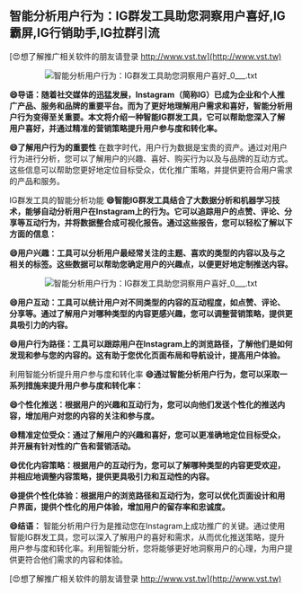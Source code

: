 ## **智能分析用户行为：IG群发工具助您洞察用户喜好,IG霸屏,IG行销助手,IG拉群引流**

[😍想了解推广相关软件的朋友请登录 http://www.vst.tw](http://www.vst.tw)

 <center><img src="https://vst.tw/MP4/tuiguang/png/3.png" alt="智能分析用户行为：IG群发工具助您洞察用户喜好_0___.txt"></center>

**😄导语：随着社交媒体的迅猛发展，Instagram（简称IG）已成为企业和个人推广产品、服务和品牌的重要平台。而为了更好地理解用户需求和喜好，智能分析用户行为变得至关重要。本文将介绍一种智能IG群发工具，它可以帮助您深入了解用户喜好，并通过精准的营销策略提升用户参与度和转化率。**

**😄了解用户行为的重要性**
在数字时代，用户行为数据是宝贵的资产。通过对用户行为进行分析，您可以了解用户的兴趣、喜好、购买行为以及与品牌的互动方式。这些信息可以帮助您更好地定位目标受众，优化推广策略，并提供更符合用户需求的产品和服务。

IG群发工具的智能分析功能
**😄智能IG群发工具结合了大数据分析和机器学习技术，能够自动分析用户在Instagram上的行为。它可以追踪用户的点赞、评论、分享等互动行为，并将数据整合成可视化报告。通过这些报告，您可以轻松了解以下方面的信息：**

**😄用户兴趣：工具可以分析用户最经常关注的主题、喜欢的类型的内容以及与之相关的标签。这些数据可以帮助您确定用户的兴趣点，以便更好地定制推送内容。**

 <center><img src="https://vst.tw/MP4/tuiguang/png/6.png" alt="智能分析用户行为：IG群发工具助您洞察用户喜好_0___.txt"></center>

**😄用户互动：工具可以统计用户对不同类型的内容的互动程度，如点赞、评论、分享等。通过了解用户对哪种类型的内容更感兴趣，您可以调整营销策略，提供更具吸引力的内容。**

**😄用户行为路径：工具可以跟踪用户在Instagram上的浏览路径，了解他们是如何发现和参与您的内容的。这有助于您优化页面布局和导航设计，提高用户体验。**

利用智能分析提升用户参与度和转化率
**😄通过智能分析用户行为，您可以采取一系列措施来提升用户参与度和转化率：**

**😄个性化推送：根据用户的兴趣和互动行为，您可以向他们发送个性化的推送内容，增加用户对您的内容的关注和参与度。**

**😄精准定位受众：通过了解用户的兴趣和喜好，您可以更准确地定位目标受众，并开展有针对性的广告和营销活动。**

**😄优化内容策略：根据用户的互动行为，您可以了解哪种类型的内容更受欢迎，并相应地调整内容策略，提供更具吸引力和互动性的内容。**

**😄提供个性化体验：根据用户的浏览路径和互动行为，您可以优化页面设计和用户界面，提供个性化的用户体验，增加用户的留存率和忠诚度。**

**😄结语：**
智能分析用户行为是推动您在Instagram上成功推广的关键。通过使用智能IG群发工具，您可以深入了解用户的喜好和需求，从而优化推送策略，提升用户参与度和转化率。利用智能分析，您将能够更好地洞察用户的心理，为用户提供更符合他们需求的内容和体验。

[😍想了解推广相关软件的朋友请登录 http://www.vst.tw](http://www.vst.tw)



